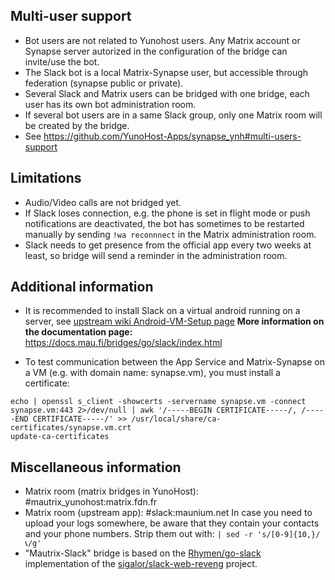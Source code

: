 ## Multi-user support
* Bot users are not related to Yunohost users. Any Matrix account or Synapse server autorized in the configuration of the bridge can invite/use the bot.
* The Slack bot is a local Matrix-Synapse user, but accessible through federation (synapse public or private).
* Several Slack and Matrix users can be bridged with one bridge, each user has its own bot administration room.
* If several bot users are in a same Slack group, only one Matrix room will be created by the bridge.
* See https://github.com/YunoHost-Apps/synapse_ynh#multi-users-support

## Limitations
* Audio/Video calls are not bridged yet.
* If Slack loses connection, e.g. the phone is set in flight mode or push notifications are deactivated, the bot has sometimes to be restarted manually by sending `!wa reconnnect` in the Matrix administration room.
* Slack needs to get presence from the official app every two weeks at least, so bridge will send a reminder in the administration room.

## Additional information
* It is recommended to install Slack on a virtual android running on a server, see [upstream wiki Android-VM-Setup page](https://docs.mau.fi/bridges/go/slack/android-vm-setup.html)
**More information on the documentation page:**
  https://docs.mau.fi/bridges/go/slack/index.html

* To test communication between the App Service and Matrix-Synapse on a VM (e.g. with domain name: synapse.vm), you must install a certificate:
```
echo | openssl s_client -showcerts -servername synapse.vm -connect synapse.vm:443 2>/dev/null | awk '/-----BEGIN CERTIFICATE-----/, /-----END CERTIFICATE-----/' >> /usr/local/share/ca-certificates/synapse.vm.crt
update-ca-certificates
```

## Miscellaneous information
* Matrix room (matrix bridges in YunoHost): #mautrix_yunohost:matrix.fdn.fr
* Matrix room (upstream app): #slack:maunium.net
  In case you need to upload your logs somewhere, be aware that they contain your contacts and your phone numbers. Strip them out with:
  ``| sed -r 's/[0-9]{10,}/📞/g' ``
* "Mautrix-Slack" bridge is based on the [Rhymen/go-slack](https://github.com/Rhymen/go-slack) implementation of the [sigalor/slack-web-reveng](https://github.com/sigalor/slack-web-reveng) project.